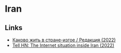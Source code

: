 # Iran

## Links

- [Каково жить в стране-изгое / Редакция (2022)](https://www.youtube.com/watch?v=W4keR51qGBs)
- [Tell HN: The Internet situation inside Iran (2022)](https://news.ycombinator.com/item?id=33025954)
